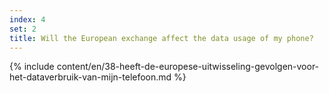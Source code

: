 ```yaml
---
index: 4
set: 2
title: Will the European exchange affect the data usage of my phone?
---
```

{% include content/en/38-heeft-de-europese-uitwisseling-gevolgen-voor-het-dataverbruik-van-mijn-telefoon.md %}
